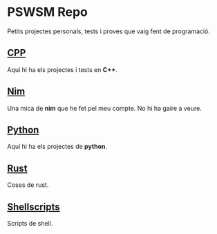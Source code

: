 # PSWSM Repo
Petits projectes personals, tests i proves que vaig fent de programació.

## [CPP](https://github.com/pswsm/pswsm-repo/tree/master/cpp)
Aquí hi ha els projectes i tests en **C++**.

## [Nim](https://github.com/pswsm/pswsm-repo/tree/master/nim)
Una mica de **nim** que he fet pel meu compte. No hi ha gaire a veure.

## [Python](https://github.com/pswsm/pswsm-repo/tree/master/python)
Aquí hi ha els projectes de **python**.

## [Rust](https://github.com/pswsm/pswsm-repo/tree/master/rust)
Coses de rust.

## [Shellscripts](https://github.com/pswsm/pswsm-repo/tree/master/sh-script)
Scripts de shell.
